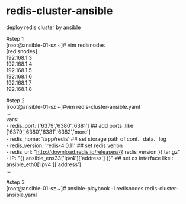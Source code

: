 # redis-cluster-ansible
deploy redis cluster by ansible

#step 1 </br>
[root@ansible-01-sz ~]# vim  redisnodes </br>
[redisnodes] </br>
192.168.1.3 </br>
192.168.1.4 </br>
192.168.1.5 </br>
192.168.1.6 </br>
192.168.1.7 </br>
192.168.1.8 </br>

#step 2 </br>
[root@ansible-01-sz ~]#vim redis-cluster-ansible.yaml </br>
... </br>
  vars: </br>
    - redis_port: ['6379','6380','6381']  ## add ports ,like  ['6379','6380','6381','6382','more']  </br>
    - redis_home: '/app/redis'  ## set storage path of conf、data、log  </br>
    - redis_version: 'redis-4.0.11' ## set redis verion  </br>
    - redis_url: "http://download.redis.io/releases/{{ redis_version }}.tar.gz" </br>
    - IP: "{{ ansible_ens33['ipv4']['address'] }}" ## set os interface like :  ansible_eth0['ipv4']['address'] </br>
... </br>


#step 3 </br>
[root@ansible-01-sz ~]# ansible-playbook -i redisnodes  redis-cluster-ansible.yaml </br>
